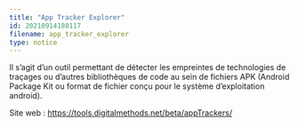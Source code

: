 ```yaml
---
title: "App Tracker Explorer"
id: 20210914180117
filename: app_tracker_explorer
type: notice
---
```


Il s’agit d’un outil permettant de détecter les empreintes de technologies de traçages ou d’autres bibliothèques de code au sein de fichiers APK (Android Package Kit ou format de fichier conçu pour le système d’exploitation android).

Site web : <https://tools.digitalmethods.net/beta/appTrackers/>

